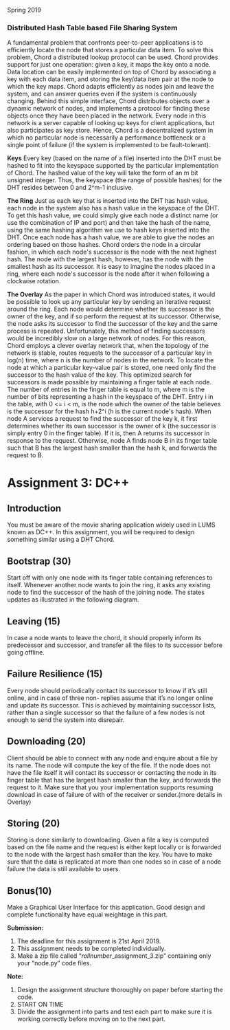 Spring 2019

### Distributed Hash Table based File Sharing System

A fundamental problem that confronts peer-to-peer applications is to efficiently locate the node that stores a particular data item. To solve this problem, Chord a distributed lookup protocol can be used. Chord provides support for just one operation: given a key, it maps the key onto a node. Data location can be easily implemented on top of Chord by associating a key with each data item, and storing the key/data item pair at the node to which the key maps. Chord adapts efficiently as nodes join and leave the system, and can answer queries even if the system is continuously changing. Behind this simple interface, Chord distributes objects over a dynamic network of nodes, and implements a protocol for finding these objects once they have been placed in the network. Every node in this network is a server capable of looking up keys for client applications, but also participates as key store. Hence, Chord is a decentralized system in which no particular node is necessarily a performance bottleneck or a single point of failure (if the system is implemented to be fault-tolerant). 

**Keys**
Every key (based on the name of a file) inserted into the DHT must be hashed to fit into the keyspace supported by the particular implementation of Chord. The hashed value of the key will take the form of an m bit unsigned integer. Thus, the keyspace (the range of possible hashes) for the DHT resides between 0 and 2^m-1 inclusive. 

**The Ring** 
Just as each key that is inserted into the DHT has hash value, each node in the system also has a hash value in the keyspace of the DHT. To get this hash value, we could simply give each node a distinct name (or use the combination of IP and port) and then take the hash of the name, using the same hashing algorithm we use to hash keys inserted into the DHT. Once each node has a hash value, we are able to give the nodes an ordering based on those hashes. Chord orders the node in a circular fashion, in which each node's successor is the node with the next highest hash. The node with the largest hash, however, has the node with the smallest hash as its successor. It is easy to imagine the nodes placed in a ring, where each node's successor is the node after it when following a clockwise rotation. 

**The Overlay**
As the paper in which Chord was introduced states, it would be possible to look up any particular key by sending an iterative request around the ring. Each node would determine whether its successor is the owner of the key, and if so perform the request at its successor. Otherwise, the node asks its successor to find the successor of the key and the same process is repeated. Unfortunately, this method of finding successors would be incredibly slow on a large network of nodes. For this reason, Chord employs a clever overlay network that, when the topology of the network is stable, routes requests to the successor of a particular key in log(n) time, where n is the number of nodes in the network. 
To locate the node at which a particular key-value pair is stored, one need only find the successor to the hash value of the key. 
This optimized search for successors is made possible by maintaining a finger table at each node. The number of entries in the finger table is equal to m, where m is the number of bits representing a hash in the keyspace of the DHT. Entry i in the table, with 0 <= i < m, is the node which the owner of the table believes is the successor for the hash h+2^i (h is the current node's hash). When node A services a request to find the successor of the key k, it first determines whether its own successor is the owner of k (the successor is simply entry 0 in the finger table). If it is, then A returns its successor in response to the request. Otherwise, node A finds node B in its finger table such that B has the largest hash smaller than the hash k, and forwards the request to B.

# Assignment 3: DC++

## Introduction

You must be aware of the movie sharing application widely used in LUMS known as DC++. In this assignment, you will be required to design something similar using a DHT Chord.

## Bootstrap (30)

Start off with only one node with its finger table containing references to itself. Whenever another node wants to join the ring, it asks any existing node to find the successor of the hash of the joining node. The states updates as illustrated in the following diagram.

## Leaving (15)

In case a node wants to leave the chord, it should properly inform its predecessor and successor, and transfer all the files to its successor before going offline.

## Failure Resilience (15)

Every node should periodically contact its successor to know if it’s still online, and in case of three non- replies assume that it’s no longer online and update its successor. This is achieved by maintaining successor lists, rather than a single successor so that the failure of a few nodes is not enough to send the system into disrepair.

## Downloading (20)

Client should be able to connect with any node and enquire about a file by its name. The node will compute the key of the file. If the node does not have the file itself it will contact its successor or contacting the node in its finger table that has the largest hash smaller than the key, and forwards the request to it. Make sure that you your implementation supports resuming download in case of failure of with of the receiver or sender.(more details in Overlay)

## Storing (20)

Storing is done similarly to downloading. Given a file a key is computed based on the file name and the request is either kept locally or is forwarded to the node with the largest hash smaller than the key. You have to make sure that the data is replicated at more than one nodes so in case of a node failure the data is still available to users.

## Bonus(10)

Make a Graphical User Interface for this application. Good design and complete functionality have equal weightage in this part.

**Submission:**

1. The deadline for this assignment is 21st April 2019.
2. This assignment needs to be completed individually.
3. Make a zip file called “*rollnumber*_assignment_3.zip” containing only your “node.py” code files.

**Note:**
1. Design the assignment structure thoroughly on paper before starting the code.
2. START ON TIME
3. Divide the assignment into parts and test each part to make sure it is working correctly before moving on to the next part.


